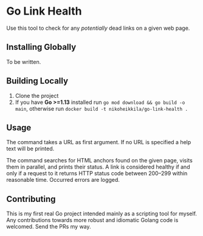 # Go Link Health

Use this tool to check for any _potentially_ dead links on a given web page.

## Installing Globally

To be written.

## Building Locally

1. Clone the project
2. If you have **Go >=1.13** installed run `go mod download && go build -o main`, otherwise run `docker build -t nikoheikkila/go-link-health .`

## Usage

The command takes a URL as first argument. If no URL is specified a help text will be printed.

The command searches for HTML anchors found on the given page, visits them in parallel, and prints their status. A link is considered healthy if and only if a request to it returns HTTP status code between 200–299 within reasonable time. Occurred errors are logged.

## Contributing

This is my first real Go project intended mainly as a scripting tool for myself. Any contributions towards more robust and idiomatic Golang code is welcomed. Send the PRs my way.
